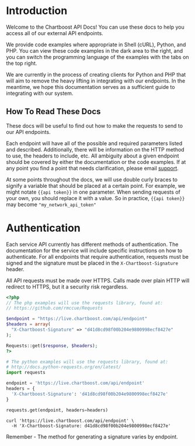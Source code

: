 # Introduction

Welcome to the Chartboost API Docs! You can use these docs to help you access all of our external API endpoints.

We provide code examples where appropriate in Shell (cURL), Python, and PHP. You can view these code examples in the dark area to the right, and you can switch the programming language of the examples with the tabs on the top right.

We are currently in the process of creating clients for Python and PHP that will aim to remove the heavy lifting in integrating with our endpoints. In the meantime, we hope this documentation serves as a sufficient guide to integrating with our system.


## How To Read These Docs

These docs will be useful to find out how to make the requests to send to our API endpoints.

Each endpoint will have all of the possible and required parameters listed and described. Additionally, there will be information on the HTTP method to use, the headers to include, etc. All ambiguity about a given endpoint should be covered by either the documentation or the code examples. If at any point you find a point that needs clarification, please email [support](mailto:support@chartboost.com).

At some points throughout the docs, we will use double curly braces to signify a variable that should be placed at a certain point. For example, we might notate `{{api token}}` in one parameter. When sending requests of your own, you should replace it with a value. So in practice, `{{api token}}` may become `"my_network_api_token"`

# Authentication

Each service API currently has different methods of authentication. The documentation for the service will include specific instructions on how to authenticate. For all endpoints that require authentication, requests must be signed and the signature must be placed in the `X-Chartboost-Signature` header.

All API requests must be made over HTTPS. Calls made over plain HTTP will redirect to HTTPS, but it a security risk regardless.


```php
<?php
// The php examples will use the requests library, found at:
// https://github.com/rmccue/Requests

$endpoint = "https://live.chartboost.com/api/endpoint"
$headers = array(
  "X-Chartboost-Signature" => "d41d8cd98f00b204e9800998ecf8427e"
);

Requests::get($response, $headers);
?>
```

```python
# The python examples will use the requests library, found at:
# http://docs.python-requests.org/en/latest/
import requests

endpoint = 'https://live.chartboost.com/api/endpoint'
headers = {
  'X-Chartboost-Signature': 'd41d8cd98f00b204e9800998ecf8427e'
}

requests.get(endpoint, headers=headers)
```

```shell
curl 'https://live.chartboost.com/api/endpoint' \
  -H 'X-Chartboost-Signature: d41d8cd98f00b204e9800998ecf8427e'
```

<aside class="success">
Remember - The method for generating a signature varies by endpoint.
</aside>
